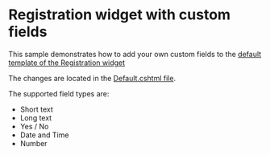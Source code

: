 # Registration widget with custom fields

This sample demonstrates how to add your own custom fields to the [default template of the Registration widget](https://github.com/Sitefinity/sitefinity-aspnetcore-mvc-widgets/blob/master/Progress.Sitefinity.AspNetCore.Widgets/Views/Shared/Components/SitefinityRegistration/Default.cshtml)

The changes are located in the [Default.cshtml file](./Views/Shared/Components/SitefinityRegistration/Default.cshtml). 

The supported field types are:

* Short text
* Long text
* Yes / No 
* Date and Time
* Number
